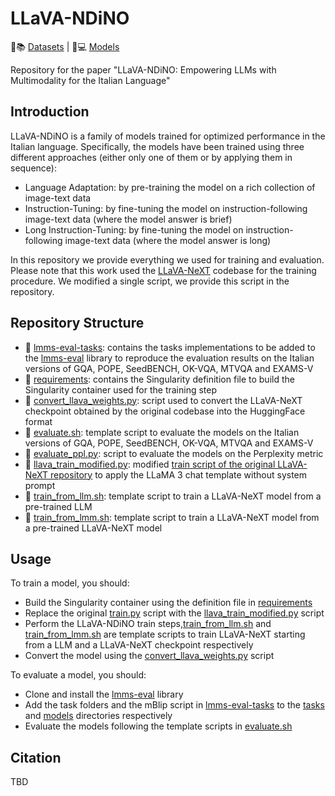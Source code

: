 # LLaVA-NDiNO

 🤗📚 [Datasets](https://huggingface.co/collections/swap-uniba/lvlm-italian-data-67099957a6ad85d9c8fbccb7) | 🤗💻 [Models](https://huggingface.co/collections/swap-uniba/llava-ndino-670906c04aba6241d52df43d)

Repository for the paper "LLaVA-NDiNO: Empowering LLMs with Multimodality for the Italian Language"

## Introduction

LLaVA-NDiNO is a family of models trained for optimized performance in the Italian language. Specifically, the models have been trained using three different approaches (either only one of them or by applying them in sequence):

- Language Adaptation: by pre-training the model on a rich collection of image-text data
- Instruction-Tuning: by fine-tuning the model on instruction-following image-text data (where the model answer is brief)
- Long Instruction-Tuning: by fine-tuning the model on instruction-following image-text data (where the model answer is long)

In this repository we provide everything we used for training and evaluation.
Please note that this work used the [LLaVA-NeXT](https://github.com/LLaVA-VL/LLaVA-NeXT) codebase for the training procedure. We modified a single script, we provide this script in the repository.

## Repository Structure

- 📁 [lmms-eval-tasks](lmms-eval-tasks): contains the tasks implementations to be added to the [lmms-eval](https://github.com/EvolvingLMMs-Lab/lmms-eval) library to reproduce the evaluation results on the Italian versions of GQA, POPE, SeedBENCH, OK-VQA, MTVQA and EXAMS-V
- 📁 [requirements](requirements): contains the Singularity definition file to build the Singularity container used for the training step
- 📄 [convert_llava_weights.py](convert_llava_weights.py): script used to convert the LLaVA-NeXT checkpoint obtained by the original codebase into the HuggingFace format
- 📄 [evaluate.sh](evaluate.sh): template script to evaluate the models on the Italian versions of GQA, POPE, SeedBENCH, OK-VQA, MTVQA and EXAMS-V
- 📄 [evaluate_ppl.py](evaluate_ppl.py): script to evaluate the models on the Perplexity metric
- 📄 [llava_train_modified.py](llava_train_modified.py): modified [train script of the original LLaVA-NeXT repository](https://github.com/LLaVA-VL/LLaVA-NeXT/blob/main/llava/train/train.py) to apply the LLaMA 3 chat template without system prompt
- 📄 [train_from_llm.sh](train_from_llm.sh): template script to train a LLaVA-NeXT model from a pre-trained LLM
- 📄 [train_from_lmm.sh](train_from_lmm.sh): template script to train a LLaVA-NeXT model from a pre-trained LLaVA-NeXT model

## Usage

To train a model, you should:
- Build the Singularity container using the definition file in [requirements](requirements)
- Replace the original [train.py](https://github.com/LLaVA-VL/LLaVA-NeXT/blob/main/llava/train/train.py) script with the [llava_train_modified.py](llava_train_modified.py) script
- Perform the LLaVA-NDiNO train steps,[train_from_llm.sh](train_from_llm.sh) and [train_from_lmm.sh](train_from_lmm.sh) are template scripts to train LLaVA-NeXT starting from a LLM and a LLaVA-NeXT checkpoint respectively
- Convert the model using the [convert_llava_weights.py](convert_llava_weights.py) script

To evaluate a model, you should:
- Clone and install the [lmms-eval](https://github.com/EvolvingLMMs-Lab/lmms-eval) library
- Add the task folders and the mBlip script in [lmms-eval-tasks](lmms-eval-tasks) to the [tasks](https://github.com/EvolvingLMMs-Lab/lmms-eval/tree/main/lmms_eval/tasks) and [models](https://github.com/EvolvingLMMs-Lab/lmms-eval/tree/main/lmms_eval/models) directories respectively
- Evaluate the models following the template scripts in [evaluate.sh](evaluate.sh)

## Citation

TBD

